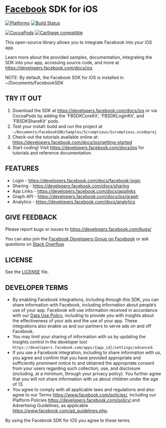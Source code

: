 # [Facebook](https://aapks.com/apk/facebook/) SDK for iOS

[![Platforms](https://img.shields.io/cocoapods/p/FBSDKCoreKit.svg)](https://cocoapods.org/pods/FBSDKCoreKit)
[![Build Status](https://travis-ci.org/facebook/facebook-objc-sdk.svg?branch=master)](https://travis-ci.org/facebook/facebook-objc-sdk)

[![CocoaPods](https://img.shields.io/cocoapods/v/FBSDKCoreKit.svg)](https://cocoapods.org/pods/FBSDKCoreKit)
[![Carthage compatible](https://img.shields.io/badge/Carthage-compatible-4BC51D.svg?style=flat)](https://github.com/Carthage/Carthage)

This open-source library allows you to integrate Facebook into your iOS app.

Learn more about the provided samples, documentation, integrating the SDK into your app, accessing source code, and more
at https://developers.facebook.com/docs/ios

NOTE: By default, the Facebook SDK for iOS is installed in ~/Documents/FacebookSDK

## TRY IT OUT

1. Download the SDK at <https://developers.facebook.com/docs/ios> or via CocoaPods by adding the 'FBSDKCoreKit',
   'FBSDKLoginKit', and 'FBSDKShareKit' pods.
2. Test your install: build and run the project at `~/Documents/FacebookSDK/Samples/Scrumptious/Scrumptious.xcodeproj`
3. Check-out the tutorials available online at: <https://developers.facebook.com/docs/ios/getting-started>
4. Start coding! Visit <https://developers.facebook.com/docs/ios> for tutorials and reference documentation.

## FEATURES

- Login - <https://developers.facebook.com/docs/facebook-login>
- Sharing - <https://developers.facebook.com/docs/sharing>
- App Links - <https://developers.facebook.com/docs/applinks>
- Graph API - <https://developers.facebook.com/docs/ios/graph>
- Analytics - <https://developers.facebook.com/docs/analytics>

## GIVE FEEDBACK

Please report bugs or issues to <https://developers.facebook.com/bugs/>

You can also join the [Facebook Developers Group on Facebook](https://www.facebook.com/groups/fbdevelopers/) or ask
questions on [Stack Overflow](http://facebook.stackoverflow.com)

## LICENSE

See the [LICENSE](LICENSE) file.

## DEVELOPER TERMS

- By enabling Facebook integrations, including through this SDK, you can share information with Facebook, including
  information about people’s use of your app. Facebook will use information received in accordance with our
  [Data Use Policy](https://www.facebook.com/about/privacy/), including to provide you with insights about the
  effectiveness of your ads and the use of your app. These integrations also enable us and our partners to serve ads on
  and off Facebook.
- You may limit your sharing of information with us by updating the Insights control in the developer tool
  `https://developers.facebook.com/apps/{app_id}/settings/advanced`.
- If you use a Facebook integration, including to share information with us, you agree and confirm that you have
  provided appropriate and sufficiently prominent notice to and obtained the appropriate consent from your users
  regarding such collection, use, and disclosure (including, at a minimum, through your privacy policy). You further
  agree that you will not share information with us about children under the age of 13.
- You agree to comply with all applicable laws and regulations and also agree to our Terms
  <https://www.facebook.com/policies/>, including our Platform Policies <https://developers.facebook.com/policy/>.and
  Advertising Guidelines, as applicable <https://www.facebook.com/ad_guidelines.php>.

By using the Facebook SDK for iOS you agree to these terms.
